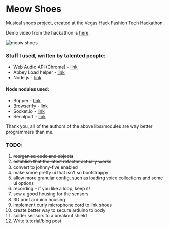 # Meow Shoes

Musical shoes project, created at the Vegas Hack Fashion Tech Hackathon. 

Demo video from the hackathon is [here](http://www.youtube.com/watch?v=1g3M6PILqqQ "Meow Shoes Demo on Youtube").

![meow shoes](http://f.cl.ly/items/221Z3I0K382h2z183K0S/meowshoes.jpg "Meow Shoes")

### Stuff I used, written by talented people:
+ Web Audio API (Chrome) - [link](http://chimera.labs.oreilly.com/books/1234000001552/ch01.html "O'Reilly Guide to Audio API")
+ Abbey Load helper - [link](http://stuartmemo.com/abbey-load/ "Abbey Load website")
+ Node.js - [link](http://nodejs.org "Node JS website")

#### Node nodules used:
+ Bopper - [link](https://npmjs.org/package/bopper)
+ Browserify - [link](https://npmjs.org/package/browserify)
+ Socket.io - [link](https://npmjs.org/package/socket.io)
+ Serialport - [link](https://npmjs.org/package/serialport)

Thank you, all of the authors of the above libs/modules are way better programmers than me.

### TODO:
1.  ~~reorganise code and objects~~
2.  ~~establish that the latest refactor actually works~~
3.  convert to johnny-five enabled
4.  make some pretty ui that isn't so bootstrappy
5.  allow more granular config, such as loading voice collections and some ui options
6.  recording - if you like a loop, keep it!
7.  sew a good housing for the sensors
8.  3D print arduino housing
9.  implement curly microphone cord to link shoes
10. create better way to secure arduino to body
11. solder sensors to a breakout shield
12. Write tutorial/blog post